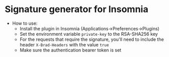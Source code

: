 # Signature generator for Insomnia
- How to use:
    - Install the plugin in Insomnia (Applications->Preferences->Plugins)
    - Set the environment variable `private-key` to the RSA-SHA256 key
    - For the requests that require the signature, you'll need to include the header `X-Brad-Headers` with the value `true`
    - Make sure the authentication bearer token is set
